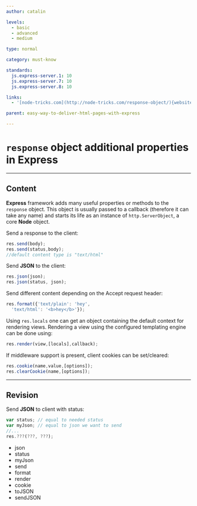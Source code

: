 ```yaml
---
author: catalin

levels:
  - basic
  - advanced
  - medium

type: normal

category: must-know

standards:
  js.express-server.1: 10
  js.express-server.7: 10
  js.express-server.8: 10

links:
  - '[node-tricks.com](http://node-tricks.com/response-object/){website}'

parent: easy-way-to-deliver-html-pages-with-express

---
```

# `response` object additional properties in **Express**

---
## Content

**Express** framework adds many useful properties or methods to the `response` object.
 This object is usually passed to a callback (therefore it can take any name) and starts its life as an instance of `http.ServerObject`, a core **Node** object.


Send a response to the client:
```javascript
res.send(body);
res.send(status,body);
//default content type is "text/html"
```
Send **JSON** to the client:
```javascript
res.json(json);
res.json(status, json);
```

Send different content depending on the Accept request header:
```javascript
res.format({'text/plain': 'hey',
  'text/html': '<b>hey</b>'});
```
Using `res.locals` one can get an object containing the default context for rendering views.  Rendering a view using the configured templating engine can be done using:
```javascript
res.render(view,[locals],callback);
```

If middleware support is present, client cookies can be set/cleared:
```javascript
res.cookie(name,value,[options]);
res.clearCookie(name,[options]);
```

---
## Revision

Send **JSON** to client with status:
```javascript
var status; // equal to needed status
var myJson; // equal to json we want to send
//...
res.???(???, ???);
```

* json
* status
* myJson
* send
* format
* render
* cookie
* toJSON
* sendJSON
